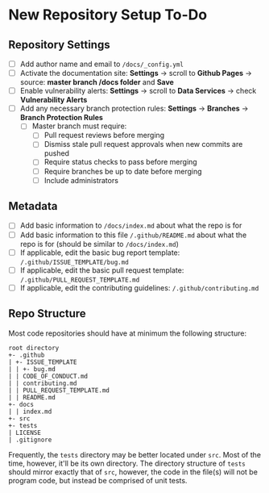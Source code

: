 # New Repository Setup To-Do

## Repository Settings

- [ ] Add author name and email to `/docs/_config.yml`
- [ ] Activate the documentation site: **Settings** -> scroll to **Github Pages** -> source: **master branch /docs folder** and **Save**
- [ ] Enable vulnerability alerts: **Settings** -> scroll to **Data Services** -> check **Vulnerability Alerts**
- [ ] Add any necessary branch protection rules: **Settings** -> **Branches** -> **Branch Protection Rules**
  - [ ] Master branch must require:
    - [ ] Pull request reviews before merging
    - [ ] Dismiss stale pull request approvals when new commits are pushed
    - [ ] Require status checks to pass before merging
    - [ ] Require branches be up to date before merging
    - [ ] Include administrators

## Metadata

- [ ] Add basic information to `/docs/index.md` about what the repo is for
- [ ] Add basic information to this file `/.github/README.md` about what the repo is for (should be similar to `/docs/index.md`)
- [ ] If applicable, edit the basic bug report template: `/.github/ISSUE_TEMPLATE/bug.md`
- [ ] If applicable, edit the basic pull request template: `/.github/PULL_REQUEST_TEMPLATE.md`
- [ ] If applicable, edit the contributing guidelines: `/.github/contributing.md`

## Repo Structure

Most code repositories should have at minimum the following structure:

```
root directory
+- .github
| +- ISSUE_TEMPLATE
| | +- bug.md
| | CODE_OF_CONDUCT.md
| | contributing.md
| | PULL_REQUEST_TEMPLATE.md
| | README.md
+- docs
| | index.md
+- src
+- tests
| LICENSE
| .gitignore
```

Frequently, the `tests` directory may be better located under `src`.  Most of the
time, however, it'll be its own directory.  The directory structure of `tests`
should mirror exactly that of `src`, however, the code in the file(s) will
not be program code, but instead be comprised of unit tests.
